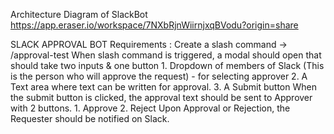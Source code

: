 Architecture Diagram of SlackBot
https://app.eraser.io/workspace/7NXbRjnWiirnjxqBVodu?origin=share

SLACK APPROVAL BOT
Requirements : 
Create a slash command -> /approval-test
When slash command is triggered, a modal should open that should take two inputs & one button
      1. Dropdown of members of Slack (This is the person who will approve the request) - for selecting approver
      2. A Text area where text can be written for approval.
      3. A Submit button
When the submit button is clicked, the approval text should be sent to Approver with 2 buttons.
      1. Approve
      2. Reject
Upon Approval or Rejection, the Requester should be notified on Slack.

